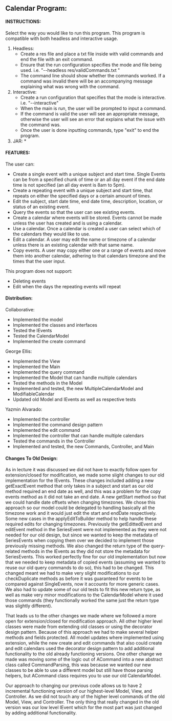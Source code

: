## Calendar Program:

#### INSTRUCTIONS:
Select the way you would like to run this program. This program is compatible with both 
headless and interactive usage.
   1) Headless: 
      *  Create a res file and place a txt file inside with valid commands and end the file with an
   exit command.  
      * Ensure that the run configuration specifies the mode and file being used. 
   i.e. "--headless res/validCommands.txt "
      * The command line should show whether the commands worked.  If a command was invalid there 
   will be an accompanying message explaining what was wrong with the command. 
   2) Interactive: 
      * Create a run configuration that specifies that the mode is interactive. 
      i.e. "--interactive"
      * When the main is run, the user will be prompted to input a command.  
      * If the command is valid the user will see an appropriate message, otherwise the user will
   see an error that explains what the issue with the command was.  
      * Once the user is done inputting commands, type "exit" to end the program.
   3) JAR:
      *

#### FEATURES: 
The user can:
* Create a single event with a unique subject and start time.  Single Events can be from a 
specified chunk of time or an all day event if the end date time is not specified (an all day event 
is 8am to 5pm).
* Create a repeating event with a unique subject and start time, that repeats on either the 
specified days or a certain amount of times. 
* Edit the subject, start date time, end date time, description, location, or status of an existing
event.
* Query the events so that the user can see existing events.
* Create a calendar where events will be stored.  Events cannot be made unless the user has created 
and is using a calendar. 
* Use a calendar.  Once a calendar is created a user can select which of the calendars they would 
like to use.
* Edit a calendar.  A user may edit the name or timezone of a calendar unless there is an existing 
calendar with that same name.
* Copy events.  A user may copy either one or a range of events and move them into another calendar,
adhering to that calendars timezone and the times that the user input. 

This program does not support:
* Deleting events 
* Edit when the days the repeating events will repeat

#### Distribution: 

Collaborative: 
* Implemented the model
* Implemented the classes and interfaces 
* Tested the IEvents
* Tested the CalendarModel
* Implemented the create command

George Ellis:
* Implemented the View
* Implemented the Main
* Implemented the query command
* Implemented the Model that can handle multiple calendars
* Tested the methods in the Model
* Implemented and tested, the new MultipleCalendarModel and ModifiableCalendar
* Updated old Model and IEvents as well as respective tests


Yazmin Alvarado: 
* Implemented the controller
* Implemented the command design pattern 
* Implemented the edit command 
* Implemented the controller that can handle multiple calendars
* Tested the commands in the Controller
* Implemented and tested, the new Commands, Controller, and Main

#### Changes To Old Design: 

As in lecture it was discussed we did not have to exactly follow open for extension/closed for 
modification, we made some slight changes to our old implementation for the IEvents. These changes
included adding a new getExactEvent method that only takes in a subject and start as our old
method required an end date as well, and this was a problem for the copy events method as it
did not take an end date. A new getStart method so that we could handle date offsets when
changing timezones. We chose this approach so our model could be delegated to handling basically
all the timezone work and it would just edit the start and endDate respectively. Some new
cases in the applyEditToBuilder method to help handle these required edits for changing timezones.
Previously the getEdittedEvent and editEvent method in the SeriesEvent were not implemented as they
were not needed for our old design, but since we wanted to keep the metadata of SeriesEvents
when copying them over we decided to implement those previously missing methods. We also changed
the return type of the query-related methods in the IEvents as they did not store the metadata
for SeriesEvents. This worked perfectly fine for our old implementation but now that we needed to
keep metadata of copied events (assuming we wanted to reuse our old query commands to do so), this
had to be changed. This changed meant we had to make very slight modifications to our checkDuplicate
methods as before it was guaranteed for events to be compared against SingleEvents, now it accounts
for more generic cases. We also had to update some of our old tests to fit this new return type, as
well as make very minor modifications to the CalendarModel where it used those commands (they 
functionally worked the same just the return type was slightly different).

That leads us to the other changes we made where we followed a more open for extension/closed for
modification approach. All other higher level classes were made from extending old classes or using
the decorator design pattern. Because of this approach we had to make several helper methods and 
fields protected. All model updates where implemented using extension, while the new create
and edit commands that also could create and edit calendars used the decorator design pattern to
add additional functionality to the old already functioning versions. One other change we made
was moving some of the logic out of ACommand into a new abstract class called CommandParsing,
this was because we wanted our new classes to be able to use a different model but still have those
parsing helpers, but ACommand class requires you to use our old CalendarModel.

Our approach to changing our previous code allows us to have 2 incremental functioning version of 
our highest-level Model, View, and Controller. As we did not touch any of the higher level commands
of the old Model, View, and Controller. The only thing that really changed in the old version was
our low level IEvent which for the most part was just changed by adding additional functionality. 